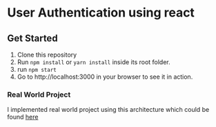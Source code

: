 # User Authentication using react

## Get Started
1. Clone this repository
2. Run `npm install` or `yarn install` inside its root folder.
3. run `npm start`
4. Go to http://localhost:3000 in your browser to see it in action.

### Real World Project
I implemented real world project using this architecture which could be found [here](https://github.com/zafar-saleem/timeoff-app)
